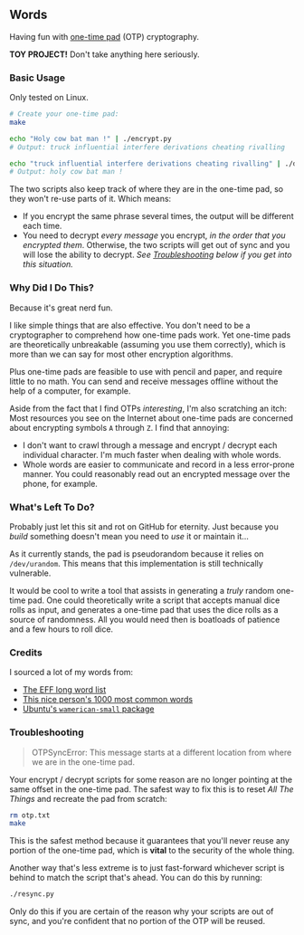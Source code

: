 ## Words

Having fun with [one-time pad][1] (OTP) cryptography.

**TOY PROJECT!** Don't take anything here seriously.

### Basic Usage

Only tested on Linux.

```bash
# Create your one-time pad:
make

echo "Holy cow bat man !" | ./encrypt.py
# Output: truck influential interfere derivations cheating rivalling

echo "truck influential interfere derivations cheating rivalling" | ./decrypt.py
# Output: holy cow bat man !
```

The two scripts also keep track of where they are in the one-time pad, so they won't re-use parts of it. Which means:

* If you encrypt the same phrase several times, the output will be different each time.
* You need to decrypt _every message_ you encrypt, _in the order that you encrypted them_. Otherwise, the two scripts
  will get out of sync and you will lose the ability to decrypt. _See [Troubleshooting](#troubleshooting) below if you
  get into this situation._

### Why Did I Do This?

Because it's great nerd fun.

I like simple things that are also effective. You don't need to be a cryptographer to comprehend how one-time pads work.
Yet one-time pads are theoretically unbreakable (assuming you use them correctly), which is more than we can say for
most other encryption algorithms.

Plus one-time pads are feasible to use with pencil and paper, and require little to no math. You can send and receive
messages offline without the help of a computer, for example.

Aside from the fact that I find OTPs _interesting_, I'm also scratching an itch: Most resources you see on the Internet
about one-time pads are concerned about encrypting symbols `A` through `Z`. I find that annoying:

* I don't want to crawl through a message and encrypt / decrypt each individual character. I'm much faster when dealing
  with whole words.
* Whole words are easier to communicate and record in a less error-prone manner. You could reasonably read out an
  encrypted message over the phone, for example.

### What's Left To Do?

Probably just let this sit and rot on GitHub for eternity. Just because you _build_ something doesn't mean you need to
_use_ it or maintain it...

As it currently stands, the pad is pseudorandom because it relies on `/dev/urandom`. This means that this implementation
is still technically vulnerable.

It would be cool to write a tool that assists in generating a _truly_ random one-time pad. One could theoretically write
a script that accepts manual dice rolls as input, and generates a one-time pad that uses the dice rolls as a source of
randomness. All you would need then is boatloads of patience and a few hours to roll dice.

### Credits

I sourced a lot of my words from:

* [The EFF long word list][2]
* [This nice person's 1000 most common words][3]
* [Ubuntu's `wamerican-small` package][4]

### Troubleshooting

> OTPSyncError: This message starts at a different location from where we are in the one-time pad.

Your encrypt / decrypt scripts for some reason are no longer pointing at the same offset in the one-time pad. The safest
way to fix this is to reset _All The Things_ and recreate the pad from scratch:

```bash
rm otp.txt
make
```

This is the safest method because it guarantees that you'll never reuse any portion of the one-time pad, which is
**vital** to the security of the whole thing.

Another way that's less extreme is to just fast-forward whichever script is behind to match the script that's ahead. You
can do this by running:

```bash
./resync.py
```

Only do this if you are certain of the reason why your scripts are out of sync, and you're confident that no portion of
the OTP will be reused.

[1]: https://en.wikipedia.org/wiki/One-time_pad
[2]: https://www.eff.org/deeplinks/2016/07/new-wordlists-random-passphrases
[3]: https://gist.github.com/deekayen/4148741
[4]: https://packages.ubuntu.com/jammy/wamerican-small
